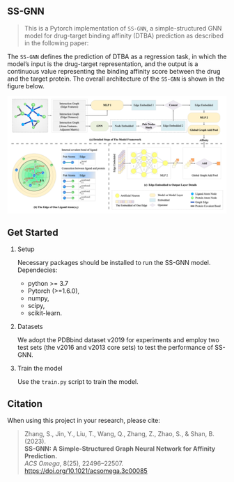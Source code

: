 ## SS-GNN

> This is a Pytorch implementation of `SS-GNN`, a simple-structured GNN model for drug-target binding affinity (DTBA) prediction as described in the following paper:


The `SS-GNN` defines the prediction of DTBA as a regression task, in which the model’s input is the drug-target representation, and the output is a continuous value representing the binding affinity score between the drug and the target protein. The overall architecture of the `SS-GNN` is shown in the figure below.

![pic1](./images/1.jpg)


## Get Started

1. Setup

    Necessary packages should be installed to run the SS-GNN model.
    Dependecies: 
    * python >= 3.7
    * Pytorch (>=1.6.0),
    * numpy,
    * scipy,
    * scikit-learn.

2. Datasets
   
    We adopt the PDBbind dataset v2019 for experiments and employ two test sets (the v2016 and v2013 core sets) to test the performance of SS-GNN.
3. Train the model

    Use the `train.py` script to train the model. 


## Citation

When using this project in your research, please cite:
<section id="citation">
  <blockquote>
    Zhang, S., Jin, Y., Liu, T., Wang, Q., Zhang, Z., Zhao, S., & Shan, B. (2023).<br>
    <strong>SS-GNN: A Simple-Structured Graph Neural Network for Affinity Prediction.</strong><br>
    <i>ACS Omega</i>, 8(25), 22496–22507.<br>
    <a href="https://doi.org/10.1021/acsomega.3c00085">https://doi.org/10.1021/acsomega.3c00085</a>
  </blockquote>
</section>
